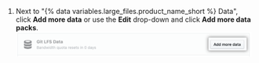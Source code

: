 1. Next to "{% data variables.large_files.product_name_short %} Data", click **Add more data** or use the **Edit** drop-down and click **Add more data packs**. ![Botón Agregar más datos](/assets/images/help/billing/data-pack-purchase-more.png)
